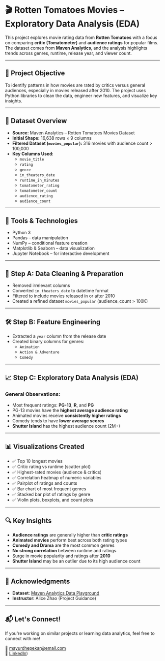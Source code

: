 # 🎬 Rotten Tomatoes Movies – Exploratory Data Analysis (EDA)

This project explores movie rating data from **Rotten Tomatoes** with a focus on comparing **critic (Tomatometer)** and **audience ratings** for popular films. The dataset comes from **Maven Analytics**, and the analysis highlights trends across genres, runtime, release year, and viewer count.

---

## 📌 Project Objective

To identify patterns in how movies are rated by critics versus general audiences, especially in movies released after 2010. The project uses Python libraries to clean the data, engineer new features, and visualize key insights.

---

## 🧾 Dataset Overview

- **Source:** Maven Analytics – Rotten Tomatoes Movies Dataset  
- **Initial Shape:** 16,638 rows × 9 columns  
- **Filtered Dataset (`movies_popular`):** 316 movies with audience count > 100,000  
- **Key Columns Used:**
  - `movie_title`
  - `rating`
  - `genre`
  - `in_theaters_date`
  - `runtime_in_minutes`
  - `tomatometer_rating`
  - `tomatometer_count`
  - `audience_rating`
  - `audience_count`

---

## 🧰 Tools & Technologies

- Python 3  
- Pandas – data manipulation  
- NumPy – conditional feature creation  
- Matplotlib & Seaborn – data visualization  
- Jupyter Notebook – for interactive development  

---

## 🧹 Step A: Data Cleaning & Preparation

- Removed irrelevant columns  
- Converted `in_theaters_date` to datetime format  
- Filtered to include movies released in or after 2010  
- Created a refined dataset `movies_popular` (audience_count > 100K)  

---

## 🛠 Step B: Feature Engineering

- Extracted a `year` column from the release date  
- Created binary columns for genres:
  - `Animation`
  - `Action & Adventure`
  - `Comedy`

---

## 📈 Step C: Exploratory Data Analysis (EDA)

### General Observations:
- Most frequent ratings: **PG-13**, **R**, and **PG**
- PG-13 movies have the **highest average audience rating**
- Animated movies receive **consistently higher ratings**
- Comedy tends to have **lower average scores**
- **Shutter Island** has the highest audience count (2M+)

---

## 📊 Visualizations Created

- ✅ Top 10 longest movies  
- ✅ Critic rating vs runtime (scatter plot)  
- ✅ Highest-rated movies (audience & critics)  
- ✅ Correlation heatmap of numeric variables  
- ✅ Pairplot of ratings and counts  
- ✅ Bar chart of most frequent genres  
- ✅ Stacked bar plot of ratings by genre  
- ✅ Violin plots, boxplots, and count plots

---

## 🔍 Key Insights

- **Audience ratings** are generally higher than **critic ratings**  
- **Animated movies** perform best across both rating types  
- **Comedy and Drama** are the most common genres  
- **No strong correlation** between runtime and ratings  
- Surge in movie popularity and ratings after **2010**  
- **Shutter Island** may be an outlier due to its high audience count

---


## 🙌 Acknowledgments

- **Dataset**: [Maven Analytics Data Playground](https://www.mavenanalytics.io/data-playground)
- **Instructor**: Alice Zhao (Project Guidance)

---

## 📬 Let's Connect!

If you're working on similar projects or learning data analytics, feel free to connect with me!

📧 mayurdhepekar@email.com  
🔗 [LinkedIn](https://www.linkedin.com/in/mayurdhepekar/))  
